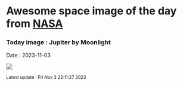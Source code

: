 
# Awesome space image of the day from [NASA](https://api.nasa.gov/)

### Today image : Jupiter by Moonlight
Date : 2023-11-03

![](https://apod.nasa.gov/apod/image/2311/_GHR7338_3_firma_picc1024.jpg)

<small>Latest update : Fri Nov  3 22:11:27 2023</small>
        